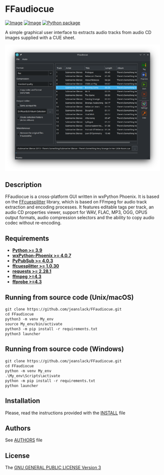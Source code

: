 # FFaudiocue
[![Image](https://img.shields.io/static/v1?label=python&logo=python&message=3.9%20|%203.10%20|%203.11%20|%203.12&color=blue)](https://www.python.org/downloads/)
[![Image](https://img.shields.io/badge/license-GPLv3-orange)](https://github.com/jeanslack/FFaudiocue/blob/main/LICENSE)
[![Python package](https://github.com/jeanslack/FFaudiocue/actions/workflows/python-package.yml/badge.svg)](https://github.com/jeanslack/FFaudiocue/actions/workflows/python-package.yml)

A simple graphical user interface to extracts audio tracks from audio CD images
supplied with a CUE sheet.

![preview](./docs/Screenshot.png)

## Description

FFaudiocue is a cross-platform GUI written in wxPython Phoenix. It is
based on the [FFcuesplitter](https://github.com/jeanslack/FFcuesplitter) library,
which is based on FFmpeg for audio track extraction and encoding processes.
It features editable tags per track, an audio CD properties viewer, support for
WAV, FLAC, MP3, OGG, OPUS output formats, audio compression selectors and the
ability to copy audio codec without re-encoding.

## Requirements
- **[Python >= 3.9](https://www.python.org/)**
- **[wxPython-Phoenix >= 4.0.7](https://wxpython.org/)**
- **[PyPubSub >= 4.0.3](https://pypi.org/project/PyPubSub/)**
- **[ffcuesplitter >= 1.0.30](https://pypi.org/project/ffcuesplitter/)**
- **[requests >=  2.28.1](https://pypi.org/project/requests/)**
- **[ffmpeg >=4.3](https://ffmpeg.org/)**
- **[ffprobe >=4.3](https://ffmpeg.org/ffprobe.html)**

## Running from source code (Unix/macOS)

```
git clone https://github.com/jeanslack/FFaudiocue.git
cd FFaudiocue
python3 -m venv My_env
source My_env/bin/activate
python3 -m pip install -r requirements.txt
python3 launcher
```

## Running from source code (Windows)

```
git clone https://github.com/jeanslack/FFaudiocue.git
cd FFaudiocue
python -m venv My_env
.\My_env\Scripts\activate
python -m pip install -r requirements.txt
python launcher
```

## Installation

Please, read the instructions provided with the [INSTALL](https://github.com/jeanslack/FFaudiocue/blob/main/INSTALL) file


## Authors
See [AUTHORS](AUTHORS) file

## License
The [GNU GENERAL PUBLIC LICENSE Version 3](LICENSE)

